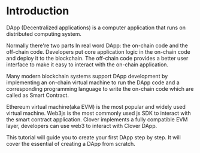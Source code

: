 # Introduction

DApp (Decentralized applications) is a computer application that runs on distributed computing system.&#x20;

Normally there're two parts In real word DApp: the on-chain code and the off-chain code. Developers put core application logic in the on-chain code and deploy it to the blockchain. The off-chain code provides a better user interface to make it easy to interact with the on-chain application.&#x20;

Many modern blockchain systems support DApp development by implementing an on-chain virtual machine to run the DApp code and a corresponding programming language to write the on-chain code which are called as Smart Contract.

Ethereum virtual machine(aka EVM) is the most popular and widely used virtual machine. Web3js is the most commonly used js SDK to interact with the smart contract application. Clover implements a fully compatible EVM layer, developers can use web3 to interact with Clover DApp.&#x20;

This tutorial will guide you to create your first DApp step by step. It will cover the essential of creating a DApp from scratch.
